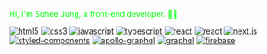 
<span style="color:#00FF08">
Hi, I'm Sohee Jung, a front-end developer. 🧚‍♂️
</span>



<a href='https://github.com/shivamkapasia0' target="_blank"><img alt='html5' src='https://img.shields.io/badge/html5-100000?style=for-the-badge&logo=html5&logoColor=E34F26&labelColor=F7F7F7&color=F7F7F7'/></a>
<a href='https://github.com/shivamkapasia0' target="_blank"><img alt='css3' src='https://img.shields.io/badge/css3-100000?style=for-the-badge&logo=css3&logoColor=1572B6&labelColor=F7F7F7&color=F7F7F7'/></a>
<a href='https://github.com/shivamkapasia0' target="_blank"><img alt='javascript' src='https://img.shields.io/badge/javascript-100000?style=for-the-badge&logo=javascript&logoColor=F7DF1E&labelColor=F7F7F7&color=F7F7F7'/></a>
<a href='https://github.com/shivamkapasia0' target="_blank"><img alt='typescript' src='https://img.shields.io/badge/typescript-100000?style=for-the-badge&logo=typescript&logoColor=3178C6&labelColor=F7F7F7&color=F7F7F7'/></a>
<a href='https://github.com/shivamkapasia0' target="_blank"><img alt='react' src='https://img.shields.io/badge/react-100000?style=for-the-badge&logo=react&logoColor=61DAFB&labelColor=F7F7F7&color=F7F7F7'/></a>
<a href='https://github.com/shivamkapasia0' target="_blank"><img alt='react' src='https://img.shields.io/badge/react_native-100000?style=for-the-badge&logo=react&logoColor=61DAFB&labelColor=F7F7F7&color=F7F7F7'/></a>
<a href='https://github.com/shivamkapasia0' target="_blank"><img alt='next.js' src='https://img.shields.io/badge/next.js-100000?style=for-the-badge&logo=next.js&logoColor=000000&labelColor=F7F7F7&color=F7F7F7'/></a>
<a href='https://github.com/shivamkapasia0' target="_blank"><img alt='styled-components' src='https://img.shields.io/badge/styled_components-100000?style=for-the-badge&logo=styled-components&logoColor=DB7093&labelColor=F7F7F7&color=F7F7F7'/></a>
<a href='https://github.com/shivamkapasia0' target="_blank"><img alt='apollo-graphql' src='https://img.shields.io/badge/apollo_graphql-100000?style=for-the-badge&logo=apollo-graphql&logoColor=311C87&labelColor=F7F7F7&color=F7F7F7'/></a>
<a href='https://github.com/shivamkapasia0' target="_blank"><img alt='graphql' src='https://img.shields.io/badge/graphql-100000?style=for-the-badge&logo=graphql&logoColor=E10098&labelColor=F7F7F7&color=F7F7F7'/></a>
<a href='https://github.com/shivamkapasia0' target="_blank"><img alt='firebase' src='https://img.shields.io/badge/firebase-100000?style=for-the-badge&logo=firebase&logoColor=FFCA28&labelColor=F7F7F7&color=F7F7F7'/></a>
